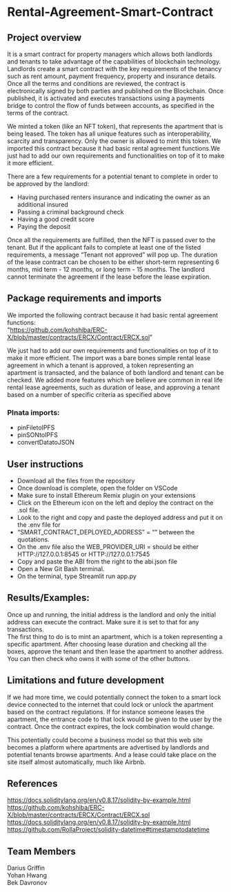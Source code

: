 # Rental-Agreement-Smart-Contract

## Project overview

It is a smart contract for property managers which allows both landlords and tenants to take advantage of the capabilities of blockchain technology. Landlords create a smart contract with the key requirements of the tenancy such as rent amount, payment frequency, property and insurance details. Once all the terms and conditions are reviewed, the contract is electronically signed by both parties and published on the Blockchain. Once published, it is activated and executes transactions using a payments bridge to control the flow of funds between accounts, as specified in the terms of the contract.

We minted a token (like an NFT token), that represents the apartment that is being leased. The token has all unique features such as interoperability, scarcity and transparency. Only the owner is allowed to mint this token. We imported this contract because it had basic rental agreement functions.We just had to add our own requirements and functionalities on top of it to make it more efficient. 

There are a few requirements for a potential tenant to complete in order to be approved by the landlord:
 * Having purchased renters insurance and indicating 
the owner as an additional insured 
* Passing a criminal background check 
* Having a good credit score
* Paying the deposit

Once all the requirements are fulfilled, then the NFT is passed over to the tenant. But if the applicant fails to complete at least one of the listed requirements, a message “Tenant not approved” will pop up. The duration of the lease contract can be chosen to be either short-term representing 6 months, mid term - 12 months, or long term - 15 months. The landlord cannot terminate the agreement if the lease before the lease expiration.


## Package requirements and imports
We imported the following contract because it had basic rental agreement functions: <br>
"https://github.com/kohshiba/ERC-X/blob/master/contracts/ERCX/Contract/ERCX.sol"

We just had to add our own requirements and functionalities on top of it to make it more efficient. The import was a bare bones simple rental lease agreement in which a tenant is approved, a token representing an apartment is transacted, and the balance of both landlord and tenant can be checked. We added more features which we believe are common in real life rental lease agreements, such as duration of lease, and approving a tenant based on a number of specific criteria as specified above<br>

### PInata imports:
* pinFiletoIPFS
* pinSONtoIPFS
* convertDatatoJSON



## User instructions
* Download all the files from the repository
* Once download is complete, open the folder on VSCode
* Make sure to install Ethereum Remix plugin on your extensions
* Click on the Ethereum icon on the left and deploy the contract on the .sol file.
* Look to the right and copy and paste the deployed address and put it on the .env file for
* “SMART_CONTRACT_DEPLOYED_ADDRESS” = “” between the quotations.
* On the .env file also the WEB_PROVIDER_URI = should be either HTTP://127.0.0.1:8545 or HTTP://127.0.0.1:7545
* Copy and paste the ABI from the right to the abi.json file
* Open a New Git Bash terminal.
* On the terminal, type Streamlit run app.py

## Results/Examples:
Once up and running, the initial address is the landlord and only the initial address can execute the contract. Make sure it is set to that for any transactions. <br>
The first thing to do is to mint an apartment, which is a token representing a specific apartment.
After choosing lease duration and checking all the boxes, approve the tenant and then lease the apartment to another address. You can then check who owns it with   some of the other buttons.

## Limitations and future development
If we had more time, we could potentially connect the token to a smart lock device connected to the internet that could lock or unlock the apartment based on the contract regulations. If for instance someone leases the apartment, the entrance code to that lock would be given to the user by the contract. Once the contract expires, the lock combination would change.

This potentially could become a business model so that this web site becomes a platform where apartments are advertised by landlords and potential tenants browse apartments. And a lease could take place on the site itself almost automatically, much like Airbnb.


## References
https://docs.soliditylang.org/en/v0.8.17/solidity-by-example.html <br>
https://github.com/kohshiba/ERC-X/blob/master/contracts/ERCX/Contract/ERCX.sol <br>
https://docs.soliditylang.org/en/v0.8.17/solidity-by-example.html <br>
https://github.com/RollaProject/solidity-datetime#timestamptodatetime <br>




## Team Members
Darius Griffin <br>
Yohan Hwang <br>
Bek Davronov <br>
